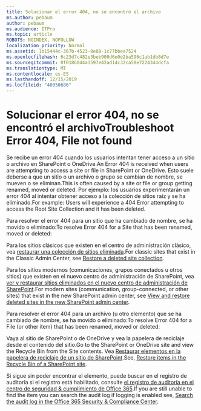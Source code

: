 ```yaml
---
title: Solucionar el error 404, no se encontró el archivo
ms.author: pebaum
author: pebaum
ms.audience: ITPro
ms.topic: article
ROBOTS: NOINDEX, NOFOLLOW
localization_priority: Normal
ms.assetid: 1b15444c-367b-4523-8e08-1c77bbea7524
ms.openlocfilehash: 6c23d7c482e3beb900d6e0e2ba596c1ab1db8d7e
ms.sourcegitcommit: 0f0186044a3597e42ad14c32ca58e7224344dcfa
ms.translationtype: MT
ms.contentlocale: es-ES
ms.lasthandoff: 12/15/2019
ms.locfileid: "40050686"
---
```

# <a name="troubleshoot-error-404-file-not-found"></a><span data-ttu-id="394bf-102">Solucionar el error 404, no se encontró el archivo</span><span class="sxs-lookup"><span data-stu-id="394bf-102">Troubleshoot Error 404, File not found</span></span>

<span data-ttu-id="394bf-103">Se recibe un error 404 cuando los usuarios intentan tener acceso a un sitio o archivo en SharePoint o OneDrive.</span><span class="sxs-lookup"><span data-stu-id="394bf-103">An Error 404 is received when users are attempting to access a site or file in SharePoint or OneDrive.</span></span> <span data-ttu-id="394bf-104">Esto suele deberse a que un sitio o un archivo o grupo se cambian de nombre, se mueven o se eliminan.</span><span class="sxs-lookup"><span data-stu-id="394bf-104">This is often caused by a site or file or group getting renamed, moved or deleted.</span></span> <span data-ttu-id="394bf-105">Por ejemplo: los usuarios experimentarán un error 404 al intentar obtener acceso a la colección de sitios raíz y se ha eliminado.</span><span class="sxs-lookup"><span data-stu-id="394bf-105">For example: Users will experience a 404 Error attempting to access the Root Site Collection and it has been deleted.</span></span>

<span data-ttu-id="394bf-106">Para resolver el error 404 para un sitio que ha cambiado de nombre, se ha movido o eliminado:</span><span class="sxs-lookup"><span data-stu-id="394bf-106">To resolve Error 404 for a Site that has been renamed, moved or deleted:</span></span>

<span data-ttu-id="394bf-107">Para los sitios clásicos que existen en el centro de administración clásico, vea [restaurar una colección de sitios eliminada](https://docs.microsoft.com/sharepoint/restore-deleted-site-collection).</span><span class="sxs-lookup"><span data-stu-id="394bf-107">For classic sites that exist in the Classic Admin Center, see [Restore a deleted site collection](https://docs.microsoft.com/sharepoint/restore-deleted-site-collection).</span></span>


<span data-ttu-id="394bf-108">Para los sitios modernos (comunicaciones, grupos conectados u otros sitios) que existen en el nuevo centro de administración de SharePoint, vea [ver y restaurar sitios eliminados en el nuevo centro de administración de SharePoint](https://docs.microsoft.com/sharepoint/restore-deleted-site-collection).</span><span class="sxs-lookup"><span data-stu-id="394bf-108">For modern sites (communication, group-connected, or other sites) that exist in the new SharePoint admin center, see [View and restore deleted sites in the new SharePoint admin center](https://docs.microsoft.com/sharepoint/restore-deleted-site-collection).</span></span>

<span data-ttu-id="394bf-109">Para resolver el error 404 para un archivo (u otro elemento) que se ha cambiado de nombre, se ha movido o eliminado:</span><span class="sxs-lookup"><span data-stu-id="394bf-109">To resolve Error 404 for a File (or other item) that has been renamed, moved or deleted:</span></span>

<span data-ttu-id="394bf-110">Vaya al sitio de SharePoint o de OneDrive y vea la papelera de reciclaje desde el contenido del sitio.</span><span class="sxs-lookup"><span data-stu-id="394bf-110">Go to the SharePoint or OneDrive site and view the Recycle Bin from the Site contents.</span></span> <span data-ttu-id="394bf-111">Vea [Restaurar elementos en la papelera de reciclaje de un sitio de SharePoint](https://support.office.com/article/Restore-items-in-the-Recycle-Bin-of-a-SharePoint-site-6df466b6-55f2-4898-8d6e-c0dff851a0be#ID0EAADAAA=Online).</span><span class="sxs-lookup"><span data-stu-id="394bf-111">See, [Restore items in the Recycle Bin of a SharePoint site](https://support.office.com/article/Restore-items-in-the-Recycle-Bin-of-a-SharePoint-site-6df466b6-55f2-4898-8d6e-c0dff851a0be#ID0EAADAAA=Online).</span></span>

<span data-ttu-id="394bf-112">Si sigue sin poder encontrar el elemento, puede buscar en el registro de auditoría si el registro está habilitado, consulte [el registro de auditoría en el centro de seguridad & cumplimiento de Office 365](https://docs.microsoft.com/office365/securitycompliance/search-the-audit-log-in-security-and-compliance?redirectSourcePath=%252fclient%252fsearch-the-audit-log-in-the-office-365-security-compliance-center-0d4d0f35-390b-4518-800e-0c7ec95e946c).</span><span class="sxs-lookup"><span data-stu-id="394bf-112">If you are still unable to find the item you can search the audit log if logging is enabled see, [Search the audit log in the Office 365 Security & Compliance Center](https://docs.microsoft.com/office365/securitycompliance/search-the-audit-log-in-security-and-compliance?redirectSourcePath=%252fclient%252fsearch-the-audit-log-in-the-office-365-security-compliance-center-0d4d0f35-390b-4518-800e-0c7ec95e946c).</span></span>
